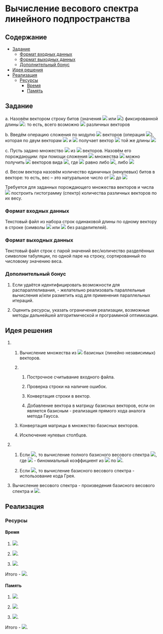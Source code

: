 # Вычисление весового спектра линейного подпространства

## Содержание

<!---toc start-->

* [Задание](#задание)
  * [Формат входных данных](#формат-входных-данных)
  * [Формат выходных данных](#формат-выходных-данных)
  * [Дополнительный бонус](#дополнительный-бонус)
* [Идея решения](#идея-решения)
* [Реализация](#реализация)
  * [Ресурсы](#ресурсы)
    * [Время](#время)
    * [Память](#память)

<!---toc end-->

## Задание

a. Назовём вектором строку битов (значения <img src="https://render.githubusercontent.com/render/math?math=0"> или <img src="https://render.githubusercontent.com/render/math?math=1">) фиксированной длины <img src="https://render.githubusercontent.com/render/math?math=N">: то есть, всего возможно <img src="https://render.githubusercontent.com/render/math?math=2%20%5E%20N"> различных векторов

b. Введём операцию сложения по модулю <img src="https://render.githubusercontent.com/render/math?math=2"> векторов (операция <img src="https://render.githubusercontent.com/render/math?math=%5Ctexttt%7Bxor%7D">), которая по двум векторам <img src="https://render.githubusercontent.com/render/math?math=a"> и <img src="https://render.githubusercontent.com/render/math?math=b"> получает вектор <img src="https://render.githubusercontent.com/render/math?math=a%20%2B%20b"> той же длины <img src="https://render.githubusercontent.com/render/math?math=N">

c. Пусть задано множество <img src="https://render.githubusercontent.com/render/math?math=A%20%3D%20%5C%7B%20a_i%20%5Cmid%20i%20%5Cin%201..K%20%5C%7D"> из <img src="https://render.githubusercontent.com/render/math?math=0%20%5Cleqslant%20K%20%5Cleqslant%202%20%5E%20N"> векторов. Назовём его порождающим: при помощи сложения <img src="https://render.githubusercontent.com/render/math?math=a_i"> множества <img src="https://render.githubusercontent.com/render/math?math=A"> можно получить <img src="https://render.githubusercontent.com/render/math?math=2%20%5E%20K"> векторов вида <img src="https://render.githubusercontent.com/render/math?math=%5Cdisplaystyle%20%5Csum_%7Bi%20%3D%201%7D%5EK%20%5Cbeta_i%20a_i">, где <img src="https://render.githubusercontent.com/render/math?math=%5Cbeta_i"> равно либо <img src="https://render.githubusercontent.com/render/math?math=0">, либо <img src="https://render.githubusercontent.com/render/math?math=1">

d. Весом вектора назовём количество единичных (ненулевых) битов в векторе: то есть, вес – это натуральное число от <img src="https://render.githubusercontent.com/render/math?math=0"> до <img src="https://render.githubusercontent.com/render/math?math=N">

Требуется для заданных порождающего множества векторов и числа <img src="https://render.githubusercontent.com/render/math?math=N"> построить гистограмму (спектр) количества различных векторов по их весу.

### Формат входных данных

Текстовый файл из набора строк одинаковой длины по одному вектору в строке (символы <img src="https://render.githubusercontent.com/render/math?math=0"> или <img src="https://render.githubusercontent.com/render/math?math=1"> без разделителей).

### Формат выходных данных

Текстовый файл строк с парой значений вес/количество разделённых символом табуляции, по одной паре на строку, сортированный по числовому значению веса.

### Дополнительный бонус

1. Если удаётся идентифицировать возможности для распараллеливания, - желательно реализовать параллельные вычисления и/или разметить код для применения параллельных итераций.

2. Оценить ресурсы, указать ограничения реализации, возможные методы дальнейшей алгоритмической и программной оптимизации.

## Идея решения

1. 1. Вычисление множества из <img src="https://render.githubusercontent.com/render/math?math=B%20%5Cleqslant%20%5Cmin%20%5C%7B%20K%2C%20N%20%5C%7D"> базисных (линейно независимых) векторов.

   2. 1. Построчное считывание входного файла.

      2. Проверка строки на наличие ошибок.

      3. Конвертация строки в вектор.

      4. Добавление вектора в матрицу базисных векторов, если он является базисным - реализация прямого хода аналога метода Гаусса.

   3. Конвертация матрицы в множество базисных векторов.

   4. Исключение нулевых столбцов.

2. 1. Если <img src="https://render.githubusercontent.com/render/math?math=B%20%3D%20N">, то вычисление полного базисного весового спектра <img src="https://render.githubusercontent.com/render/math?math=%5C%7B%20C_N%5Ei%20%5Cmid%20i%20%5Cin%200..N%20%5C%7D">, где <img src="https://render.githubusercontent.com/render/math?math=C_N%5Ei"> - биномиальный коэффициент из <img src="https://render.githubusercontent.com/render/math?math=N"> по <img src="https://render.githubusercontent.com/render/math?math=i">.

   2. Если <img src="https://render.githubusercontent.com/render/math?math=B%20%5Cneq%20N">, то вычисление базисного весового спектра - использование кода Грея.

3. Вычисление весового спектра - произведения базисного весового спектра и <img src="https://render.githubusercontent.com/render/math?math=2%20%5E%20%7BK%20-%20B%7D">.

## Реализация

### Ресурсы

#### Время

1. <img src="https://render.githubusercontent.com/render/math?math=O%20(K%20%5Ccdot%20N%20%5E%202)">.

2. <img src="https://render.githubusercontent.com/render/math?math=O%20(2%20%5E%20B%20%5Ccdot%20N)%20%3D%20O%20(N%20%5Ccdot%202%20%5E%7B%5Cmin%20%5C%7B%20K%2C%20N%20%5C%7D%7D)">.

3. <img src="https://render.githubusercontent.com/render/math?math=O%20(N)">.

Итого - <img src="https://render.githubusercontent.com/render/math?math=O%20(K%20%5Ccdot%20N%20%5E%202%20%2B%202%20%5E%20B%20%5Ccdot%20N)%20%3D%20O%20(K%20%5Ccdot%20N%20%5E%202%20%2B%20N%20%5Ccdot%202%20%5E%20%7B%5Cmin%20%5C%7B%20K%2C%20N%20%5C%7D%7D)">.

#### Память

1. <img src="https://render.githubusercontent.com/render/math?math=O%20(N%20%5E%202)">.

2. <img src="https://render.githubusercontent.com/render/math?math=O%20(N)">.

3. <img src="https://render.githubusercontent.com/render/math?math=O%20(N)">.

Итого - <img src="https://render.githubusercontent.com/render/math?math=O%20(N%20%5E%202)">.
